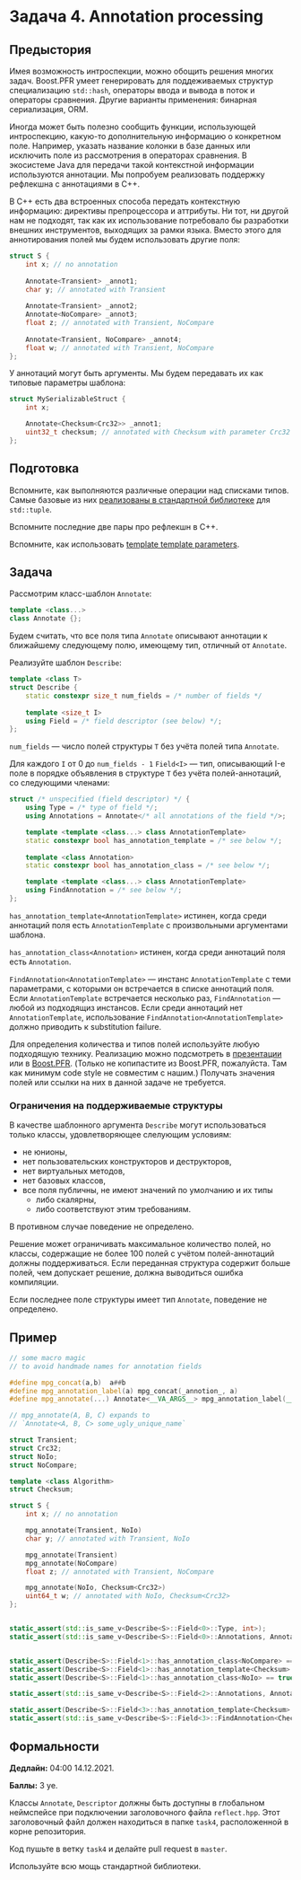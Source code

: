 Задача 4. Annotation processing
========================

## Предыстория

Имея возможность интроспекции, можно обощить решения многих задач. Boost.PFR умеет генерировать для поддеживаемых структур специализацию `std::hash`, операторы ввода и вывода в поток и операторы сравнения. Другие варианты применения: бинарная сериализация, ORM.

Иногда может быть полезно сообщить функции, использующей интроспекцию, какую-то дополнительную информацию о конкретном поле. Например, указать название колонки в базе данных или исключить поле из рассмотрения в операторах сравнения. В экосистеме Java для передачи такой контекстной информации используются аннотации. Мы попробуем реализовать поддержку рефлекшна с аннотациями в C++.

В C++ есть два встроенных способа передать контекстную информацию: директивы препроцессора и аттрибуты. Ни тот, ни другой нам не подходят, так как их использование потребовало бы разработки внешних инструментов, выходящих за рамки языка. Вместо этого для аннотирования полей мы будем использовать другие поля:

```cpp
struct S {
    int x; // no annotation
    
    Annotate<Transient> _annot1;
    char y; // annotated with Transient
    
    Annotate<Transient> _annot2;
    Annotate<NoCompare> _annot3;
    float z; // annotated with Transient, NoCompare
    
    Annotate<Transient, NoCompare> _annot4;
    float w; // annotated with Transient, NoCompare
};
```

У аннотаций могут быть аргументы. Мы будем передавать их как типовые параметры шаблона:

```cpp
struct MySerializableStruct {
    int x;

    Annotate<Checksum<Crc32>> _annot1;
    uint32_t checksum; // annotated with Checksum with parameter Crc32
};
```

## Подготовка

Вспомните, как выполняются различные операции над списками типов. Самые базовые из них [реализованы в стандартной библиотеке](https://en.cppreference.com/w/cpp/header/tuple) для `std::tuple`.

Вспомните последние две пары про рефлекшн в C++.

Вспомните, как использовать [template template parameters](https://en.cppreference.com/w/cpp/language/template_parameters).

## Задача

Рассмотрим класс-шаблон `Annotate`:

```cpp
template <class...>
class Annotate {};
```

Будем считать, что все поля типа `Annotate` описывают аннотации к ближайшему следующему полю, имеющему тип, отличный от `Annotate`.

Реализуйте шаблон `Describe`:

```cpp
template <class T>
struct Describe {
    static constexpr size_t num_fields = /* number of fields */
    
    template <size_t I>
    using Field = /* field descriptor (see below) */;
};
```

`num_fields` &mdash; число полей структуры `T` без учёта полей типа `Annotate`.

Для каждого `I` от 0 до `num_fields - 1` `Field<I>` &mdash; тип, описывающий I-е поле в порядке объявления в структуре `T` без учёта полей-аннотаций, со следующими членами:

```cpp
struct /* unspecified (field descriptor) */ {
    using Type = /* type of field */;
    using Annotations = Annotate</* all annotations of the field */>;

    template <template <class...> class AnnotationTemplate>
    static constexpr bool has_annotation_template = /* see below */;
    
    template <class Annotation>
    static constexpr bool has_annotation_class = /* see below */;

    template <template <class...> class AnnotationTemplate>
    using FindAnnotation = /* see below */;
};
```

`has_annotation_template<AnnotationTemplate>` истинен, когда среди аннотаций поля есть `AnnotationTemplate` с произвольными аргументами шаблона.

`has_annotation_class<Annotation>` истинен, когда среди аннотаций поля есть `Annotation`.

`FindAnnotation<AnnotationTemplate>` &mdash; инстанс `AnnotationTemplate` с теми параметрами, с которыми он встречается в списке аннотаций поля. Если `AnnotationTemplate` встречается несколько раз, `FindAnnotation` &mdash; любой из подходящиз инстансов. Если среди аннотаций нет `AnnotationTemplate`, использование `FindAnnotation<AnnotationTemplate>` должно приводить к substitution failure.

Для определения количества и типов полей используйте любую подходящую технику. Реализацию можно подсмотреть в [презентации](https://docs.google.com/presentation/d/1DHkmbyjYLiU8-Qgp5NclhDNPcb5fViN29fEWZx7YFoI/edit?usp=sharing) или в [Boost.PFR](https://github.com/apolukhin/magic_get). (Только не копипастите из Boost.PFR, пожалуйста. Там как минимум code style не совместим с нашим.) Получать значения полей или ссылки на них в данной задаче не требуется.

### Ограничения на поддерживаемые структуры

В качестве шаблонного аргумента `Describe` могут использоваться только классы, удовлетворяющее слелующим условиям:

- не юнионы,
- нет пользовательских конструкторов и деструкторов,
- нет виртуальных методов,
- нет базовых классов,
- все поля публичны, не имеют значений по умолчанию и их типы
  - либо скалярны,
  - либо соответствуют этим требованиям.

В противном случае поведение не определено.

Решение может ограничивать максимальное количество полей, но классы, содержащие не более 100 полей с учётом полей-аннотаций должны поддерживаться. Если переданная структура содержит больше полей, чем допускает решение, должна выводиться ошибка компиляции.

Если последнее поле структуры имеет тип `Annotate`, поведение не определено.

## Пример

```cpp
// some macro magic
// to avoid handmade names for annotation fields

#define mpg_concat(a,b)  a##b
#define mpg_annotation_label(a) mpg_concat(_annotion_, a)
#define mpg_annotate(...) Annotate<__VA_ARGS__> mpg_annotation_label(__COUNTER__);

// mpg_annotate(A, B, C) expands to
// `Annotate<A, B, C> some_ugly_unique_name`

struct Transient;
struct Crc32;
struct NoIo;
struct NoCompare;

template <class Algorithm>
struct Checksum;

struct S {
    int x; // no annotation

    mpg_annotate(Transient, NoIo)
    char y; // annotated with Transient, NoIo

    mpg_annotate(Transient)
    mpg_annotate(NoCompare)
    float z; // annotated with Transient, NoCompare

    mpg_annotate(NoIo, Checksum<Crc32>)
    uint64_t w; // annotated with NoIo, Checksum<Crc32>
};


static_assert(std::is_same_v<Describe<S>::Field<0>::Type, int>);
static_assert(std::is_same_v<Describe<S>::Field<0>::Annotations, Annotate<>>);


static_assert(Describe<S>::Field<1>::has_annotation_class<NoCompare> == false);
static_assert(Describe<S>::Field<1>::has_annotation_template<Checksum> == false);
static_assert(Describe<S>::Field<1>::has_annotation_class<NoIo> == true);

static_assert(std::is_same_v<Describe<S>::Field<2>::Annotations, Annotate<Transient, NoCompare>>);

static_assert(Describe<S>::Field<3>::has_annotation_template<Checksum> == true);
static_assert(std::is_same_v<Describe<S>::Field<3>::FindAnnotation<Checksum>, Checksum<Crc32>>);
```

## Формальности

**Дедлайн:** 04:00 14.12.2021.

**Баллы:** 3 уе.

Классы `Annotate`, `Descriptor` должны быть доступны в глобальном неймспейсе при подключении заголовочного файла `reflect.hpp`. Этот заголовочный файл должен находиться в папке `task4`, расположенной в корне репозитория.

Код пушьте в ветку `task4` и делайте pull request в `master`.

Используйте всю мощь стандартной библиотеки.
